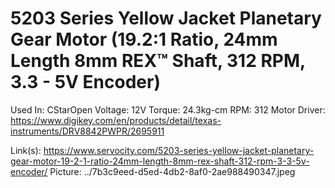 # 5203 Series Yellow Jacket Planetary Gear Motor (19.2:1 Ratio, 24mm Length 8mm REX™ Shaft, 312 RPM, 3.3 - 5V Encoder)

Used In: CStarOpen
Voltage: 12V
Torque: 24.3kg-cm
RPM: 312
Motor Driver: https://www.digikey.com/en/products/detail/texas-instruments/DRV8842PWPR/2695911 

Link(s): https://www.servocity.com/5203-series-yellow-jacket-planetary-gear-motor-19-2-1-ratio-24mm-length-8mm-rex-shaft-312-rpm-3-3-5v-encoder/
Picture: ../7b3c9eed-d5ed-4db2-8af0-2ae988490347.jpeg